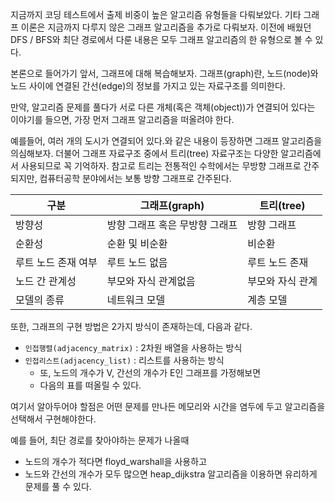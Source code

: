 지금까지 코딩 테스트에서 출제 비중이 높은 알고리즘 유형들을 다뤄보았다.
기타 그래프 이론은 지금까지 다루지 않은 그래프 알고리즘을 추가로 다뤄보자.
이전에 배웠던 DFS / BFS와 최단 경로에서 다룬 내용은 모두 그래프 알고리즘의 한 유형으로 볼 수 있다.

본론으로 들어가기 앞서, 그래프에 대해 복습해보자.
그래프(graph)란, 노드(node)와 노드 사이에 연결된 간선(edge)의 정보를 가지고 있는 자료구조를 의미한다.

만약, 알고리즘 문제를 풀다가 서로 다른 개체(혹은 객체(object))가 연결되어 있다는 이야기를 들으면,
가장 먼저 그래프 알고리즘을 떠올려야 한다.

예를들어, 여러 개의 도시가 연결되어 있다.와 같은 내용이 등장하면 그래프 알고리즘을 의심해보자.
더불어 그래프 자료구조 중에서 트리(tree) 자료구조는 다양한 알고리즘에서 사용되므로 꼭 기억하자.
참고로 트리는 전통적인 수학에서는 무방향 그래프로 간주되지만, 컴퓨터공학 분야에서는 보통 방향 그래프로 간주된다.

| 구분                | 그래프(graph)                  | 트리(tree)       |
| ------------------- | ------------------------------ | ---------------- |
| 방향성              | 방향 그래프 혹은 무방향 그래프 | 방향 그래프      |
| 순환성              | 순환 및 비순환                 | 비순환           |
| 루트 노드 존재 여부 | 루트 노드 없음                 | 루트 노드 존재   |
| 노드 간 관계성      | 부모와 자식 관계없음           | 부모와 자식 관계 |
| 모델의 종류         | 네트워크 모델                  | 계층 모델        |

또한, 그래프의 구현 방법은 2가지 방식이 존재하는데, 다음과 같다.

- `인접행렬(adjacency_matrix)` : 2차원 배열을 사용하는 방식
- `인접리스트(adjacency_list)` : 리스트를 사용하는 방식
  - 또, 노드의 개수가 V, 간선의 개수가 E인 그래프를 가정해보면
  - 다음의 표를 떠올릴 수 있다.

여기서 알아두어야 할점은 어떤 문제를 만나든 메모리와 시간을 염두에 두고 알고리즘을 선택해서 구현해야한다.

예를 들어, 최단 경로를 찾아야하는 문제가 나올때

- 노드의 개수가 적다면 floyd_warshall을 사용하고
- 노드와 간선의 개수가 모두 많으면 heap_dijkstra 알고리즘을 이용하면 유리하게 문제를 풀 수 있다.
